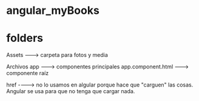 # angular_myBooks

# folders 

Assets ---> carpeta para fotos y media


Archivos app ---> componentes principales
app.component.html ---> componente raíz


href ----> no lo usamos en algular porque hace que "carguen" las cosas. Angular se usa para que no tenga que cargar nada.